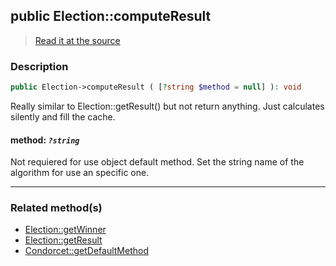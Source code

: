 ## public Election::computeResult

> [Read it at the source](https://github.com/julien-boudry/Condorcet/blob/master/src/ElectionProcess/ResultsProcess.php#L291)

### Description    

```php
public Election->computeResult ( [?string $method = null] ): void
```

Really similar to Election::getResult() but not return anything. Just calculates silently and fill the cache.
    

#### **method:** *`?string`*   
Not requiered for use object default method. Set the string name of the algorithm for use an specific one.    

---------------------------------------

### Related method(s)      

* [Election::getWinner](/Docs/api-reference/Election%20Class/Election--getWinner.md)    
* [Election::getResult](/Docs/api-reference/Election%20Class/Election--getResult.md)    
* [Condorcet::getDefaultMethod](/Docs/api-reference/Condorcet%20Class/Condorcet--getDefaultMethod.md)    
